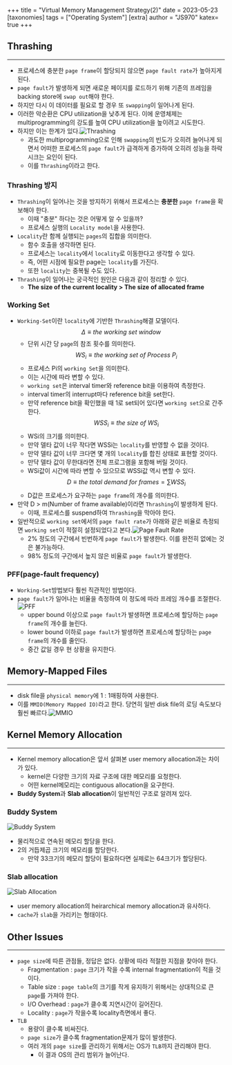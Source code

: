 +++
title = "Virtual Memory Management Strategy(2)"
date = 2023-05-23
[taxonomies]
tags = ["Operating System"]
[extra]
author = "JS970"
katex= true
+++
## Thrashing
---
- 프로세스에 충분한 `page frame`이 할당되지 않으면 `page fault rate`가 높아지게 된다.
- `page fault`가 발생하게 되면 새로운 페이지를 로드하기 위해 기존의 프레임을 backing store에 `swap out`해야 한다.
- 하지만 다시 이 데이터를 필요로 할 경우 또 `swapping`이 일어나게 된다.
- 이러한 악순환은 CPU utilization을 낮추게 된다. 이에 운영체제는 multiprogramming의 강도를 높여 CPU utilization을 높이려고 시도한다.
- 하지만 이는 한계가 있다.![Thrashing](/image/OS/thrashing.png)
	- 과도한 multiprogramming으로 인해 `swapping`의 빈도가 오히려 늘어나게 되면서 어떠한 프로세스의 `page fault`가 급격하게 증가하여 오히려 성능을 하락시크는 요인이 된다.
	- 이를 `Thrashing`이라고 한다.

### Thrashing 방지
- `Thrashing`이 일어나는 것을 방지하기 위해서 프로세스는 **충분한** `page frame`을 확보해야 한다.
	- 이때 "충분" 하다는 것은 어떻게 알 수 있을까?
	- 프로세스 실행의 `Locality model`을 사용한다.
- `Locality`란 함께 실행되는 `pages`의 집합을 의미한다.
	- 함수 호출을 생각하면 된다.
	- 프로세스는 `locality`에서 `locality`로 이동한다고 생각할 수 있다. 
	- 즉, 어떤 시점에 필요한 page는 `locality`를 가진다.
	- 또한 `locality`는 중복될 수도 있다.
- `Thrashing`이 일어나는 궁극적인 원인은 다음과 같이 정리할 수 있다.
	- **The size of the current locality > The size of allocated frame**

### Working Set
- `Working-Set`이란 `locality`에 기반한 `Thrashing`해결 모델이다.
	$$\Delta \equiv the\ working\ set\ window$$
	- 단위 시간 당 `page`의 참조 횟수를 의미한다.
	$$WS_i \equiv the\ working\ set\ of\ Process\ P_i$$
	- 프로세스 Pi의 `working Set`을 의미한다.
	- 이는 시간에 따라 변할 수 있다.
	- `working set`은 interval timer와 reference bit을 이용하여 측정한다.
	- interval timer의 interrupt마다 reference bit을 set한다.
	- 만약 reference bit을 확인했을 때 1로 set되어 있다면 `working set`으로 간주한다.
	$$WSS_i\equiv the\ size\ of\ WS_i$$
	- WSi의 크기를 의미한다.
	- 만약 델타 값이 너무 작다면 WSSi는 `locality`를 반영할 수 없을 것이다.
	- 만약 델타 값이 너무 크다면 몇 개의 `locality`를 합친 상태로 표현할 것이다.
	- 만댝 델타 값이 무한대라면 전체 프로그램을 포함해 버릴 것이다.
	- WSi값이 시간에 따라 변할 수 있으므로 WSSi값 역시 변할 수 있다.
	$$D\equiv the\ total\ demand\ for\ frames = \sum WSS_i$$
	- D값은 프로세스가 요구하는 `page frame`의 개수를 의미한다.
- 만약 D > m(Number of frame available)이라면 `Thrashing`이 발생하게 된다.
	- 이때, 프로세스를 suspend하여 `Thrashing`을 막아야 한다.
- 일반적으로 `working set`에서의 `page fault rate`가 아래와 같은 비율로 측정되면 `working set`이 적절히 설정되었다고 본다.![Page Fault Rate](/image/OS/pfr.png)
	- 2% 정도의 구간에서 빈번하게 `page fault`가 발생한다. 이를 완전히 없에는 것은 불가능하다.
	- 98% 정도의 구간에서 높지 않은 비율로 `page fault`가 발생한다.

### PFF(page-fault frequency)
- `Working-Set`방법보다 훨씬 직관적인 방법이다.
- `page fault`가 일어나는 비율을 측정하여 이 정도에 따라 프레임 개수를 조절한다.![PFF](/image/OS/pff.png)
	- upper bound 이상으로 `page fault`가 발생하면 프로세스에 할당하는 `page frame`의 개수를 늘린다.
	- lower bound 이하로 `page fault`가 발생하면 프로세스에 할당하는 `page frame`의 개수를 줄인다.
	- 중간 값일 경우 현 상황을 유지한다.

## Memory-Mapped Files
---
- disk file을 `physical memory`에 1 : 1매핑하여 사용한다.
- 이를 `MMIO(Memory Mapped IO)`라고 한다. 당연히 일반 disk file의 로딩 속도보다 훨씬 빠르다.![MMIO](/image/OS/mmio.png)

## Kernel Memory Allocation
---
- Kernel memory allocation은 앞서 살펴본 user memory allocation과는 차이가 있다.
	- kernel은 다양한 크기의 자료 구조에 대한 메모리를 요청한다.
	- 어떤 kernel메모리는 contiguous allocation을 요구한다.
- **Buddy System**과 **Slab allocation**이 일반적인 구조로 알려져 있다.

### Buddy System
![Buddy System](/image/OS/buddySystem.png)
- 물리적으로 연속된 메모리 할당을 한다.
- 2의 거듭제곱 크기의 메모리를 할당한다.
	- 만약 33크기의 메모리 할당이 필요하다면 실제로는 64크기가 할당된다.

### Slab allocation
![Slab Allocation](/image/OS/slabAllocation.png)
- user memory allocation의 heirarchical memory allocation과 유사하다.
- `cache`가 `slab`을 가리키는 형태이다.

## Other Issues
---
- `page size`에 따른 관점들, 정답은 없다. 상황에 따라 적절한 지점을 찾아야 한다.
	- Fragmentation : `page` 크기가 작을 수록 internal fragmentation이 적을 것이다.
	- Table size : `page table`의 크기를 작게 유지하기 위해서는 상대적으로 큰 `page`를 가져야 한다.
	- I/O Overhead : `page`가 클수록 지연시간이 길어진다.
	- Locality : `page`가 작을수록 locality측면에서 좋다.
- `TLB`
	- 용량이 클수록 비싸진다.
	- `page size`가 클수록 fragmentation문제가 많이 발생한다.
	- 여러 개의 `page size`를 관리하기 위해서는 OS가 `TLB`까지 관리해야 한다.
		- 이 결과 OS의 관리 범위가 늘어난다.